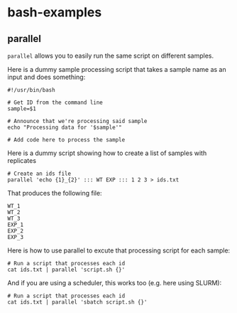 # bash-examples

## parallel 

`parallel` allows you to easily run the same script on different samples.

Here is a dummy sample processing script that takes a sample name as an input and does something:

    #!/usr/bin/bash

    # Get ID from the command line
    sample=$1

    # Announce that we're processing said sample
    echo "Processing data for '$sample'"

    # Add code here to process the sample

Here is a dummy script showing how to create a list of samples with replicates 

    # Create an ids file
    parallel 'echo {1}_{2}' ::: WT EXP ::: 1 2 3 > ids.txt

That produces the following file:

    WT_1
    WT_2
    WT_3
    EXP_1
    EXP_2
    EXP_3

Here is how to use parallel to excute that processing script for each sample:

    # Run a script that processes each id
    cat ids.txt | parallel 'script.sh {}'

And if you are using a scheduler, this works too (e.g. here using SLURM):

    # Run a script that processes each id
    cat ids.txt | parallel 'sbatch script.sh {}'
